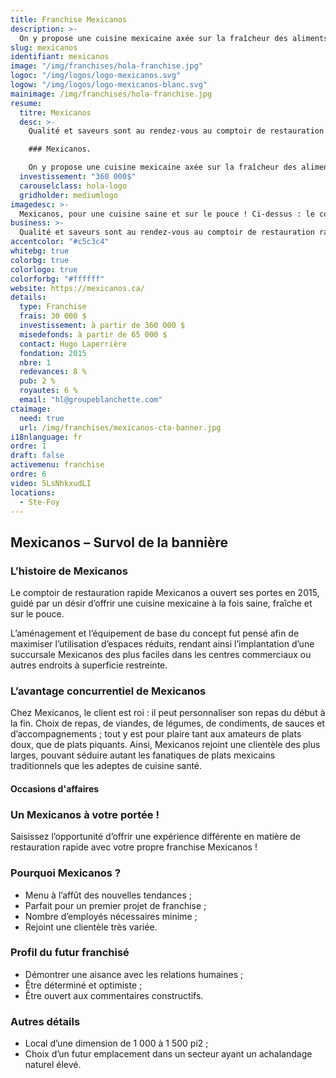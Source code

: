 ```yaml
---
title: Franchise Mexicanos
description: >-
  On y propose une cuisine mexicaine axée sur la fraîcheur des aliments, pour des repas santé et sur le pouce.
slug: mexicanos
identifiant: mexicanos
image: "/img/franchises/hola-franchise.jpg"
logoc: "/img/logos/logo-mexicanos.svg"
logow: "/img/logos/logo-mexicanos-blanc.svg"
mainimage: /img/franchises/hola-franchise.jpg
resume:
  titre: Mexicanos
  desc: >-
    Qualité et saveurs sont au rendez-vous au comptoir de restauration rapide 

    ### Mexicanos. 

    On y propose une cuisine mexicaine axée sur la fraîcheur des aliments, pour des repas santé et sur le pouce. Les possibilités sont infinies pour créer un repas sur mesure, au goût du client ; sur place, pour emporter ou en livraison.   
  investissement: "360 000$"
  carouselclass: hola-logo
  gridholder: mediumlogo
imagedesc: >-
  Mexicanos, pour une cuisine saine et sur le pouce ! Ci-dessus : le comptoir Mexicanos situé à La Pyramide à Ste-Foy.
business: >-
  Qualité et saveurs sont au rendez-vous au comptoir de restauration rapide Mexicanos. On y propose une cuisine mexicaine axée sur la fraîcheur des aliments, pour des repas santé et sur le pouce. Les possibilités sont infinies pour créer un repas sur mesure, au goût du client ; sur place, pour emporter ou en livraison.  
accentcolor: "#c5c3c4"
whitebg: true
colorbg: true
colorlogo: true
colorforbg: "#ffffff"
website: https://mexicanos.ca/
details:
  type: Franchise
  frais: 30 000 $
  investissement: à partir de 360 000 $ 
  misedefonds: à partir de 65 000 $
  contact: Hugo Laperrière
  fondation: 2015
  nbre: 1
  redevances: 8 %
  pub: 2 %
  royautes: 6 %
  email: "hl@groupeblanchette.com"
ctaimage: 
  need: true
  url: /img/franchises/mexicanos-cta-banner.jpg
i18nlanguage: fr
ordre: 1
draft: false
activemenu: franchise
ordre: 6
video: 5LsNhkxudLI
locations:
  - Ste-Foy
---
```

## Mexicanos – Survol de la bannière

### L’histoire de Mexicanos

Le comptoir de restauration rapide Mexicanos a ouvert ses portes en 2015, guidé par un désir d’offrir une cuisine mexicaine à la fois saine, fraîche et sur le pouce. 

L’aménagement et l’équipement de base du concept fut pensé afin de maximiser l’utilisation d’espaces réduits, rendant ainsi l’implantation d’une succursale Mexicanos des plus faciles dans les centres commerciaux ou autres endroits à superficie restreinte. 

### L’avantage concurrentiel de Mexicanos

Chez Mexicanos, le client est roi : il peut personnaliser son repas du début à la fin. Choix de repas, de viandes, de légumes, de condiments, de sauces et d’accompagnements ; tout y est pour plaire tant aux amateurs de plats doux, que de plats piquants. Ainsi, Mexicanos rejoint une clientèle des plus larges, pouvant séduire autant les fanatiques de plats mexicains traditionnels que les adeptes de cuisine santé. 

#### Occasions d'affaires

### Un Mexicanos à votre portée ! 

Saisissez l’opportunité d’offrir une expérience différente en matière de restauration rapide avec votre propre franchise Mexicanos ! 

### Pourquoi Mexicanos ? 

- Menu à l’affût des nouvelles tendances ; 
- Parfait pour un premier projet de franchise ; 
- Nombre d’employés nécessaires minime ;
- Rejoint une clientèle très variée.

### Profil du futur franchisé  

- Démontrer une aisance avec les relations humaines ; 
- Être déterminé et optimiste ; 
- Être ouvert aux commentaires constructifs. 
 
### Autres détails

- Local d’une dimension de 1 000 à 1 500 pi2 ;
- Choix d’un futur emplacement dans un secteur ayant un achalandage naturel élevé.


